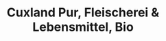 ---
title: "Cuxland Pur, Fleischerei & Lebensmittel, Bio"
url: /hemmoor/cuxland-pur-fleischerei-und-lebensmittel-bio/
shop: Metzgerei
---